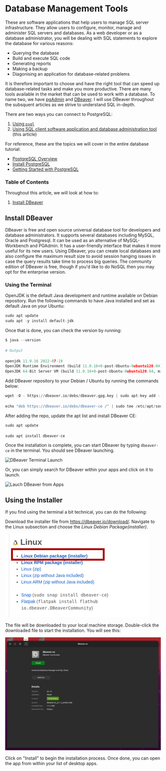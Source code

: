 # Database Management Tools

These are software applications that help users to manage SQL server infrastructure. They allow users to configure, monitor, manage and administer SQL servers and databases. As a web developer or as a database administrator, you will be dealing with SQL statements to explore the database for various reasons:

- Querying the database
- Build and execute SQL code
- Generating reports
- Making a backup
- Diagonising an application for database-related problems

It is therefore important to choose and have the right tool that can speed up database-related tasks and make you more productive. There are many tools available in the market that can be used to work with a database. To name two, we have [pgAdmin](https://www.pgadmin.org/) and [DBeaver](https://dbeaver.io). I will use DBeaver throughout the subsquent articles as we strive to understand SQL in-depth.

There are two ways you can connect to PostgreSQL:

1. [Using `psql`](/databases/access_postgresql/psql.md)
2. [Using SQL client software application and database administration tool](/databases/access_postgresql/dbeaver.md) (this article)

For reference, these are the topics we will cover in the entire database tutorial:

- [PostgreSQL Overview](/databases/00_postgresql_overview.md)
- [Install PostgreSQL](/databases/01_install_postgresql.md)
- [Getting Started with PostgreSQL](/02_databases/getting_started_with_postgresql.md)

### Table of Contents

Throughout this article, we will look at how to:

1. [Install DBeaver](#install-dbeaver)


## Install DBeaver

DBeaver is free and open source universal database tool for developers and database administrators. It supports several databases including MySQL, Oracle and Postgresql. It can be used as an alternative of MySQL-Workbench and PGAdmin. It has a user-friendly interface that makes it more useful for its new users. Using DBeaver, you can create local databases and also configure the maximum result size to avoid session hanging issues in case the query results take time to process big queries. The community edition of DBeaver is free, though if you'd like to do NoSQL then you may opt for the enterprise version.

### Using the Terminal

OpenJDK is the default Java development and runtime available on Debian repository. Run the following commands to have Java installed and set as default Java on your Ubuntu:

```python
sudo apt update
sudo apt -y install default-jdk
```

Once that is done, you can check the version by running:

```python
$ java --version

# Output

openjdk 11.0.16 2022-07-19
OpenJDK Runtime Environment (build 11.0.16+8-post-Ubuntu-0ubuntu120.04)
OpenJDK 64-Bit Server VM (build 11.0.16+8-post-Ubuntu-0ubuntu120.04, mixed mode, sharing)
```

Add DBeaver repository to your Debian / Ubuntu by running the commands below:

```python
wget -O - https://dbeaver.io/debs/dbeaver.gpg.key | sudo apt-key add -

echo "deb https://dbeaver.io/debs/dbeaver-ce /" | sudo tee /etc/apt/sources.list.d/dbeaver.list
```

After adding the repo, update the apt list and install DBeaver CE:

```python
sudo apt update

sudo apt install dbeaver-ce
```


Once the installation is complete, you can start DBeaver by typing `dbeaver-ce` in the terminal. You should see DBeaver launching.

![DBeaver Terminal Launch](/images/databases/postgresql/dbeaver_terminal_launch.gif)

Or, you can simply search for DBeaver within your apps and click on it to launch.

![Lauch DBeaver from Apps](/images/databases/postgresql/launch_dbeaver_from_apps.gif)


## Using the Installer

If you find using the terminal a bit technical, you can do the following:

Download the installer file from https://dbeaver.io/download/. Navigate to the Linux subsection and choose the _Linux Debian Package(installer)_.

![Linux Debian Installer](/images/databases/postgresql/linux_installer.png)

The file will be downloaded to your local machine storage. Double-click the downloaded file to start the installation. You will see this:

![Install DBeaver from Software Center](/images/databases/postgresql/install_dbeaver_software_center.png)

Click on "Install" to begin the installation process. Once done, you can open the app from within your list of desktop apps.